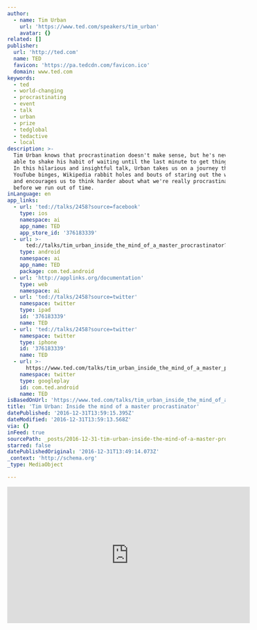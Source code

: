 ```yaml
---
author:
  - name: Tim Urban
    url: 'https://www.ted.com/speakers/tim_urban'
    avatar: {}
related: []
publisher:
  url: 'http://ted.com'
  name: TED
  favicon: 'https://pa.tedcdn.com/favicon.ico'
  domain: www.ted.com
keywords:
  - ted
  - world-changing
  - procrastinating
  - event
  - talk
  - urban
  - prize
  - tedglobal
  - tedactive
  - local
description: >-
  Tim Urban knows that procrastination doesn't make sense, but he's never been
  able to shake his habit of waiting until the last minute to get things done.
  In this hilarious and insightful talk, Urban takes us on a journey through
  YouTube binges, Wikipedia rabbit holes and bouts of staring out the window --
  and encourages us to think harder about what we're really procrastinating on,
  before we run out of time.
inLanguage: en
app_links:
  - url: 'ted://talks/2458?source=facebook'
    type: ios
    namespace: ai
    app_name: TED
    app_store_id: '376183339'
  - url: >-
      ted://talks/tim_urban_inside_the_mind_of_a_master_procrastinator?source=facebook
    type: android
    namespace: ai
    app_name: TED
    package: com.ted.android
  - url: 'http://applinks.org/documentation'
    type: web
    namespace: ai
  - url: 'ted://talks/2458?source=twitter'
    namespace: twitter
    type: ipad
    id: '376183339'
    name: TED
  - url: 'ted://talks/2458?source=twitter'
    namespace: twitter
    type: iphone
    id: '376183339'
    name: TED
  - url: >-
      https://www.ted.com/talks/tim_urban_inside_the_mind_of_a_master_procrastinator
    namespace: twitter
    type: googleplay
    id: com.ted.android
    name: TED
isBasedOnUrl: 'https://www.ted.com/talks/tim_urban_inside_the_mind_of_a_master_procrastinator'
title: 'Tim Urban: Inside the mind of a master procrastinator'
datePublished: '2016-12-31T13:59:15.395Z'
dateModified: '2016-12-31T13:59:13.568Z'
via: {}
inFeed: true
sourcePath: _posts/2016-12-31-tim-urban-inside-the-mind-of-a-master-procrastinator.md
starred: false
datePublishedOriginal: '2016-12-31T13:49:14.073Z'
_context: 'http://schema.org'
_type: MediaObject

---
```

<iframe src="https://cdn.embedly.com/widgets/media.html?src=https%3A%2F%2Fembed.ted.com%2Ftalks%2Ftim_urban_inside_the_mind_of_a_master_procrastinator&amp;url=https%3A%2F%2Fwww.ted.com%2Ftalks%2Ftim_urban_inside_the_mind_of_a_master_procrastinator&amp;image=https%3A%2F%2Fpe.tedcdn.com%2Fimages%2Fted%2Fbd3186a7acb1ffe5ac363613b21817a431a0fc77_240x180.jpg%3Flang%3Den&amp;key=b7d04c9b404c499eba89ee7072e1c4f7&amp;type=text%2Fhtml&amp;schema=ted" width="560" height="315" scrolling="no" frameborder="0" allowfullscreen="" style=""></iframe>
